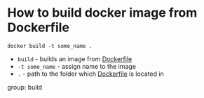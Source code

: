 # How to build docker image from Dockerfile

```docker
docker build -t some_name .
```

- `build` - builds an image from [Dockerfile](https://onelinerhub.com/docker/dockerfile-example) 
- `-t some_name` - assign name to the image
- `.` - path to the folder which [Dockerfile](https://onelinerhub.com/docker/dockerfile-example) is located in

group: build

